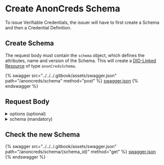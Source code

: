 # Create AnonCreds Schema

To issue Verifiable Credentials, the issuer will have to first create a Schema and then a Credential Definition.

## Create Schema

The request body must contain the `schema` object, which defines the attributes, name and version of the Schema. This will create a [DID-Linked Resource](https://docs.cheqd.io/product/sdk/veramo-plugin/did-linked-resources) of type `anonCredsSchema`.

{% swagger src="../../../.gitbook/assets/swagger.json" path="/anoncreds/schema" method="post" %}
[swagger.json](../../../.gitbook/assets/swagger.json)
{% endswagger %}

## Request Body

<details>

<summary>options (optional)</summary>

Optional Key-Value pairs of additional options.

</details>

<details>

<summary>schema (mandatory)</summary>

"attrNames": Array of attributes for the schema definition.

"issuerId": Issuer DID, use the did created by the Issuer.

"name": Name of the Schema

"version": Version of the Schema (To update existing Schema, use same name and different version)

</details>

## Check the new Schema

{% swagger src="../../../.gitbook/assets/swagger.json" path="/anoncreds/schema/{schema_id}" method="get" %}
[swagger.json](../../../.gitbook/assets/swagger.json)
{% endswagger %}







